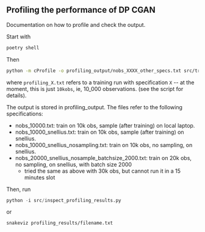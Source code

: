 
## Profiling the performance of DP CGAN

Documentation on how to profile and check the output.

Start with
```bash
poetry shell
```

Then
```bash
python -m cProfile -o profiling_output/nobs_XXXX_other_specs.txt src/train_sample_dpcgans.py --nobs 20000
```

where `profiling_X.txt` refers to a training run with specification `X` -- at the moment, this is just `10kobs`, ie, 10_000 observations. (see the script for details).

The output is stored in profiling_output. The files refer to the following specifications:
- nobs_10000.txt: train on 10k obs, sample (after training) on local laptop.
- nobs_10000_snellius.txt: train on 10k obs, sample (after training) on snellius. 
- nobs_10000_snellius_nosampling.txt: train on 10k obs, no sampling, on snellius. 
- nobs_20000_snellius_nosample_batchsize_2000.txt: train on 20k obs, no sampling, on snellius, with batch size 2000
    - tried the same as above with 30k obs, but cannot run it in a 15 minutes slot 


Then, run

```python
python -i src/inspect_profiling_results.py
```

or 
```bash
snakeviz profiling_results/filename.txt
```
